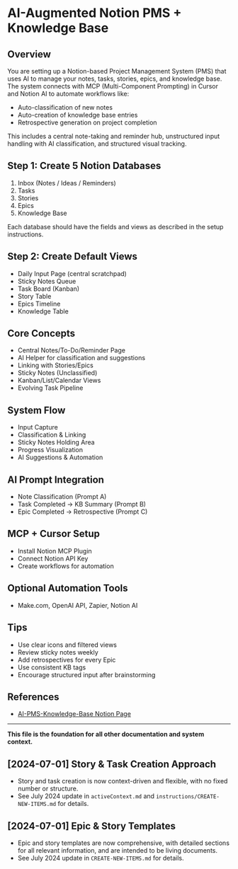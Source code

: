 # AI-Augmented Notion PMS + Knowledge Base

## Overview
You are setting up a Notion-based Project Management System (PMS) that uses AI to manage your notes, tasks, stories, epics, and knowledge base. The system connects with MCP (Multi-Component Prompting) in Cursor and Notion AI to automate workflows like:
- Auto-classification of new notes
- Auto-creation of knowledge base entries
- Retrospective generation on project completion

This includes a central note-taking and reminder hub, unstructured input handling with AI classification, and structured visual tracking.

## Step 1: Create 5 Notion Databases
1. Inbox (Notes / Ideas / Reminders)
2. Tasks
3. Stories
4. Epics
5. Knowledge Base

Each database should have the fields and views as described in the setup instructions.

## Step 2: Create Default Views
- Daily Input Page (central scratchpad)
- Sticky Notes Queue
- Task Board (Kanban)
- Story Table
- Epics Timeline
- Knowledge Table

## Core Concepts
- Central Notes/To-Do/Reminder Page
- AI Helper for classification and suggestions
- Linking with Stories/Epics
- Sticky Notes (Unclassified)
- Kanban/List/Calendar Views
- Evolving Task Pipeline

## System Flow
- Input Capture
- Classification & Linking
- Sticky Notes Holding Area
- Progress Visualization
- AI Suggestions & Automation

## AI Prompt Integration
- Note Classification (Prompt A)
- Task Completed → KB Summary (Prompt B)
- Epic Completed → Retrospective (Prompt C)

## MCP + Cursor Setup
- Install Notion MCP Plugin
- Connect Notion API Key
- Create workflows for automation

## Optional Automation Tools
- Make.com, OpenAI API, Zapier, Notion AI

## Tips
- Use clear icons and filtered views
- Review sticky notes weekly
- Add retrospectives for every Epic
- Use consistent KB tags
- Encourage structured input after brainstorming

## References
- [AI-PMS-Knowledge-Base Notion Page](https://www.notion.so/AI-PMS-Knowledge-Base-21e0d2195e1c80deb17ce971bc106f7a)

---

**This file is the foundation for all other documentation and system context.**

## [2024-07-01] Story & Task Creation Approach
- Story and task creation is now context-driven and flexible, with no fixed number or structure.
- See July 2024 update in `activeContext.md` and `instructions/CREATE-NEW-ITEMS.md` for details.

## [2024-07-01] Epic & Story Templates
- Epic and story templates are now comprehensive, with detailed sections for all relevant information, and are intended to be living documents.
- See July 2024 update in `CREATE-NEW-ITEMS.md` for details. 